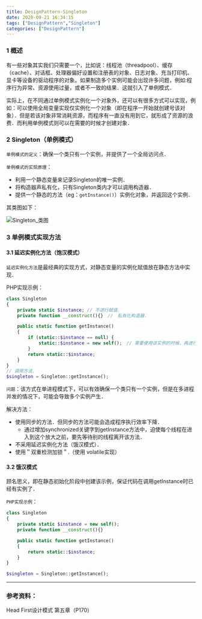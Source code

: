 ```yaml
---
title: DesignPattern-Singleton
date: 2020-09-21 16:34:15
tags: ["DesignPattern","Singleton"]
categories: ["DesignPattern"]
---
```




### 1 概述

有一些对象其实我们只需要一个，比如说：线程池（threadpool）、缓存（cache）、对话框、处理器偏好设置和注册表的对象、日志对象、充当打印机、显卡等设备的驱动程序的对象。如果制造多个实例可能会出现许多问题，例如:程序行为异常、资源使用过量，或者不一致的结果．这就引入了单例模式．

<!--more-->

实际上，在不同通过单例模式实例化一个对象外，还可以有很多方式可以实现，例如：可以使用全局变量实现仅实例化一个对象（即在程序一开始就创建号该对象）．但是若该对象非常消耗资源，而程序有一直没有用到它，就形成了资源的浪费．而利用单例模式则可以在需要的时候才创建对象．



### 2 Singleton（单例模式）

`单例模式的定义`：确保一个类只有一个实例，并提供了一个全局访问点．

`单例模式的实现原理`：

- 利用一个静态变量来记录Singleton的唯一实例．
- 将构造器声私有化，只有Singleton类内才可以调用构造器．
- 提供一个静态的方法（eg：`getInstance()`）实例化对象，并返回这个实例．



其类图如下：

![Singleton_类图](https://cdn.jsdelivr.net/gh/Jovry-Lee/cdn/img/DesignPattern/Singleton_类图.png)



### 3 单例模式实现方法

#### 3.1 延迟实例化方法（饱汉模式）

`延迟实例化方法`是最经典的实现方式，对静态变量的实例化赋值放在静态方法中实现．



PHP实现示例：

```php
class Singleton
{
    private static $instance; // 不进行赋值．
    private function __construct(){}　//　私有化构造器．

    public static function getInstance()　
    {
        if (static::$instance == null) {
            static::$instance = new self();　// 需要使用该实例的时候，再进行赋值．
        }
        return static::$instance;
    }
}
// 调用方法．
$singleton = Singleton::getInstance();
```



`问题`：该方式在单进程模式下，可以有效确保一个类只有一个实例，但是在多进程并发的情况下，可能会导致多个实例产生．

解决方法：

- 使用同步的方法．但同步的方法可能会造成程序执行效率下降．
  - 通过增加synchronized关键字到getInstance方法中，迫使每个线程在进入到这个放大之前，要先等待别的线程离开该方法．
- 不采用延迟实例化方法（饿汉模式）．
- 使用＂双重检测加锁＂.（使用 volatile实现）



#### 3.2 饿汉模式

顾名思义，即在静态初始化阶段中创建该示例，保证代码在调用getInstance时已经有实例了．



`PHP实现示例`：

```php
class Singleton
{
    private static $instance = new self();
    private function __construct(){}

    public static function getInstance()
    {
        return static::$instance;
    }
}

$singleton = Singleton::getInstance();
```



------

### 参考资料：

Head First设计模式 第五章（P170）



































































